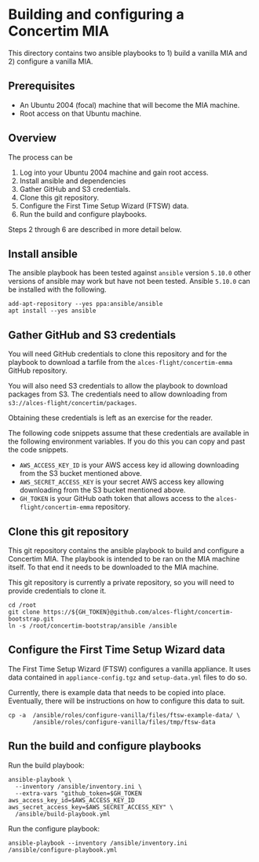 # Building and configuring a Concertim MIA

This directory contains two ansible playbooks to 1) build a vanilla MIA and 2)
configure a vanilla MIA.

## Prerequisites

* An Ubuntu 2004 (focal) machine that will become the MIA machine.
* Root access on that Ubuntu machine.

## Overview

The process can be 

1. Log into your Ubuntu 2004 machine and gain root access.
2. Install ansible and dependencies
3. Gather GitHub and S3 credentials.
4. Clone this git repository.
5. Configure the First Time Setup Wizard (FTSW) data.
6. Run the build and configure playbooks.

Steps 2 through 6 are described in more detail below.

## Install ansible

The ansible playbook has been tested against `ansible` version `5.10.0` other
versions of ansible may work but have not been tested.  Ansible `5.10.0` can
be installed with the following.

```
add-apt-repository --yes ppa:ansible/ansible
apt install --yes ansible
```


## Gather GitHub and S3 credentials

You will need GitHub credentials to clone this repository and for the playbook
to download a tarfile from the `alces-flight/concertim-emma` GitHub
repository.

You will also need S3 credentials to allow the playbook to download packages
from S3.  The credentials need to allow downloading from
`s3://alces-flight/concertim/packages`.

Obtaining these credentials is left as an exercise for the reader.

The following code snippets assume that these credentials are available in the
following environment variables.  If you do this you can copy and past the
code snippets.

* `AWS_ACCESS_KEY_ID` is your AWS access key id allowing downloading from
  the S3 bucket mentioned above.
* `AWS_SECRET_ACCESS_KEY` is your secret AWS access key allowing downloading
  from the S3 bucket mentioned above.
* `GH_TOKEN` is your GitHub oath token that allows access to the
  `alces-flight/concertim-emma` repository.


## Clone this git repository

This git repository contains the ansible playbook to build and configure a
Concertim MIA.  The playbook is intended to be ran on the MIA machine itself.
To that end it needs to be downloaded to the MIA machine.

This git repository is currently a private repository, so you will need to
provide credentials to clone it.

```
cd /root
git clone https://${GH_TOKEN}@github.com/alces-flight/concertim-bootstrap.git
ln -s /root/concertim-bootstrap/ansible /ansible
```

## Configure the First Time Setup Wizard data

The First Time Setup Wizard (FTSW) configures a vanilla appliance.  It uses
data contained in `appliance-config.tgz` and `setup-data.yml` files to do so.

Currently, there is example data that needs to be copied into place.
Eventually, there will be instructions on how to configure this data to suit.

```
cp -a  /ansible/roles/configure-vanilla/files/ftsw-example-data/ \
       /ansible/roles/configure-vanilla/files/tmp/ftsw-data
```


## Run the build and configure playbooks

Run the build playbook:

```
ansible-playbook \
  --inventory /ansible/inventory.ini \
  --extra-vars "github_token=$GH_TOKEN aws_access_key_id=$AWS_ACCESS_KEY_ID aws_secret_access_key=$AWS_SECRET_ACCESS_KEY" \
  /ansible/build-playbook.yml
```

Run the configure playbook:

```
ansible-playbook --inventory /ansible/inventory.ini /ansible/configure-playbook.yml
```
